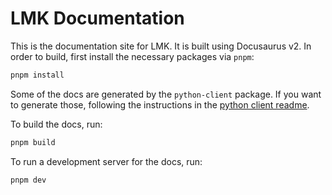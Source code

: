 # LMK Documentation

This is the documentation site for LMK. It is built using Docusaurus v2. In order to build, first install the necessary packages via `pnpm`:
```bash
pnpm install
```
Some of the docs are generated by the `python-client` package. If you want to generate those, following the instructions in the [python client readme](../python-client/README.md#development-installation).

To build the docs, run:
```bash
pnpm build
```

To run a development server for the docs, run:
```bash
pnpm dev
```
